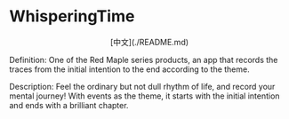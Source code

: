# WhisperingTime

<p align="center">[中文](./README.md)</p>

Definition: One of the Red Maple series products, an app that records the traces from the initial intention to the end according to the theme.

Description: Feel the ordinary but not dull rhythm of life, and record your mental journey! With events as the theme, it starts with the initial intention and ends with a brilliant chapter.